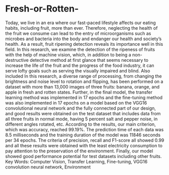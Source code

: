 # Fresh-or-Rotten-
Today, we live in an era where our fast-paced lifestyle affects our eating habits, including fruit, more than ever. Therefore, neglecting the health of the fruit we consume can lead to the entry of microorganisms such as microbes and bacteria into the body and endanger our health and society’s health. As a result, fruit ripening detection reveals its importance well in this field. In this research, we examine the detection of the ripeness of fruits with the help of machine vision, which, in addition to being a non-destructive detective method at first glance that seems necessary to increase the life of the fruit and the progress of the food industry, it can serve lofty goals such as serving the visually impaired and blind. Also included In this research, a diverse range of processing, from changing the brightness and noise level to rotation and flipping, has been performed on a dataset with more than 13,000 images of three fruits: banana, orange, and apple in fresh and rotten states. Further, in the final model, the transfer learning method was implemented in 17 epochs and the fine-tuning method was also implemented in 17 epochs on a model based on the VGG16 convolutional neural network and the fully connected part of our design, and good results were obtained on the test dataset that includes data from all three fruits in normal mode, having 5 percent salt and pepper noise, in different angles rotated, etc. According to the results, our main criterion, which was accuracy, reached 99.19%. The prediction time of each data was 8.5 milliseconds and the training duration of the model was 11846 seconds per 34 epochs. The criteria of precision, recall and F1-score all showed 0.99 and all these results were obtained with the least electricity consumption to pay attention to the preservation of the environment. Finally, our model showed good performance potential for test datasets including other fruits.
Key Words: Computer Vision, Transfer Learning, Fine-tuning, VGG16 convolution neural network, Environment


